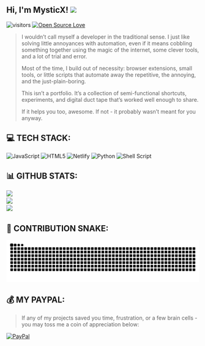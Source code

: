 <h2> Hi, I'm MysticX! <img src="https://media1.giphy.com/media/v1.Y2lkPTc5MGI3NjExeTVmc2RxMWlvdGxvNTlkeWg0d2Z4NGRtNHFwM2h4aWpzOWp5bzllZSZlcD12MV9pbnRlcm5hbF9naWZfYnlfaWQmY3Q9cw/65h685bN940XOqtAyH/giphy.gif" width="50"></h2>

![visitors](https://visitor-badge.laobi.icu/badge?page_id=Myst1cX.Myst1cX)
[![Open Source Love](https://badges.frapsoft.com/os/v1/open-source.svg?v=102)](https://github.com/ellerbrock/open-source-badge/)

>I wouldn’t call myself a developer in the traditional sense. I just like solving little annoyances with automation, even if it means cobbling something together using the magic of the internet, some clever tools, and a lot of trial and error.
>
>Most of the time, I build out of necessity: browser extensions, small tools, or little scripts that automate away the repetitive, the annoying, and the just-plain-boring.
>
>This isn’t a portfolio. It’s a collection of semi-functional shortcuts, experiments, and digital duct tape that’s worked well enough to share.
>
>If it helps you too, awesome. If not - it probably wasn’t meant for you anyway.


## 💻 TECH STACK:

![JavaScript](https://img.shields.io/badge/javascript-%23323330.svg?style=for-the-badge&logo=javascript&logoColor=%23F7DF1E) ![HTML5](https://img.shields.io/badge/html5-%23E34F26.svg?style=for-the-badge&logo=html5&logoColor=white) ![Netlify](https://img.shields.io/badge/netlify-%23000000.svg?style=for-the-badge&logo=netlify&logoColor=#00C7B7) ![Python](https://img.shields.io/badge/python-3670A0?style=for-the-badge&logo=python&logoColor=ffdd54) ![Shell Script](https://img.shields.io/badge/shell_script-%23121011.svg?style=for-the-badge&logo=gnu-bash&logoColor=white)


## 📊 GITHUB STATS:

![](https://github-readme-stats.vercel.app/api?username=Myst1cX&theme=dark&hide_border=false&include_all_commits=true&count_private=true)<br/>
![](https://github-readme-streak-stats.herokuapp.com/?user=Myst1cX&theme=dark&hide_border=false)<br/>
![](https://github-readme-stats.vercel.app/api/top-langs/?username=Myst1cX&theme=dark&hide_border=false&include_all_commits=true&count_private=true&layout=compact)


## 🐍 CONTRIBUTION SNAKE:

<picture>
  <source media="(prefers-color-scheme: dark)" srcset="https://raw.githubusercontent.com/Myst1cX/Myst1cX/output/github-contribution-grid-snake-dark.svg">
  <source media="(prefers-color-scheme: light)" srcset="https://raw.githubusercontent.com/Myst1cX/Myst1cX/output/github-contribution-grid-snake.svg">
  <img alt="GitHub contribution snake animation" src="https://raw.githubusercontent.com/Myst1cX/Myst1cX/output/github-contribution-grid-snake.svg">
</picture>


## 💰 MY PAYPAL: 
>If any of my projects saved you time, frustration, or a few brain cells - you may toss me a coin of appreciation below:

[![PayPal](https://img.shields.io/badge/PayPal-00457C?style=for-the-badge&logo=paypal&logoColor=white)](https://paypal.me/apktopidev@gmail.com)
  
